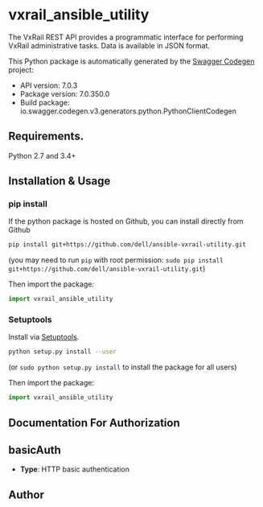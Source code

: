 # vxrail_ansible_utility
The VxRail REST API provides a programmatic interface for performing VxRail administrative tasks. Data is available in JSON format.

This Python package is automatically generated by the [Swagger Codegen](https://github.com/swagger-api/swagger-codegen) project:

- API version: 7.0.3
- Package version: 7.0.350.0
- Build package: io.swagger.codegen.v3.generators.python.PythonClientCodegen

## Requirements.

Python 2.7 and 3.4+

## Installation & Usage
### pip install

If the python package is hosted on Github, you can install directly from Github

```sh
pip install git+https://github.com/dell/ansible-vxrail-utility.git
```
(you may need to run `pip` with root permission: `sudo pip install git+https://github.com/dell/ansible-vxrail-utility.git`)

Then import the package:
```python
import vxrail_ansible_utility 
```

### Setuptools

Install via [Setuptools](http://pypi.python.org/pypi/setuptools).

```sh
python setup.py install --user
```
(or `sudo python setup.py install` to install the package for all users)

Then import the package:
```python
import vxrail_ansible_utility
```

## Documentation For Authorization


## basicAuth

- **Type**: HTTP basic authentication


## Author


